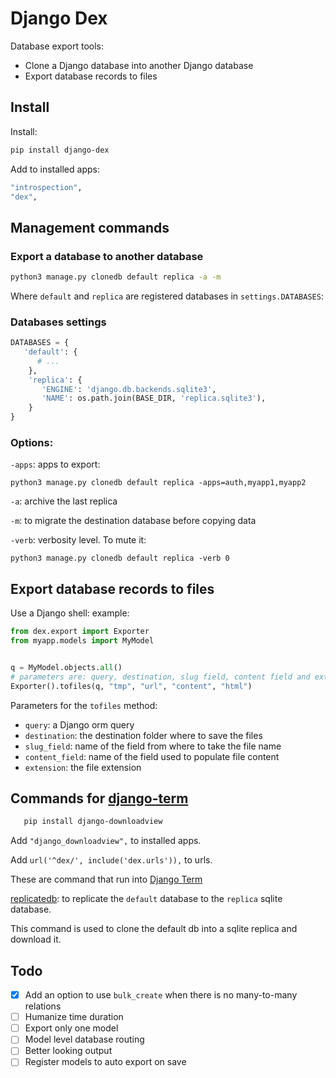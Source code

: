 # Django Dex

Database export tools:

- Clone a Django database into another Django database
- Export database records to files

## Install
   
Install:

   ```bash
   pip install django-dex
   ``` 
   
Add to installed apps:

   ```bash
   "introspection",
   "dex",
   ``` 
   
## Management commands

### Export a database to another database

   ```bash
   python3 manage.py clonedb default replica -a -m
   ```
   
Where `default` and `replica` are registered databases in `settings.DATABASES`:

### Databases settings

   ```python
   DATABASES = {
      'default': {
         # ...
       },
       'replica': {
          'ENGINE': 'django.db.backends.sqlite3',
          'NAME': os.path.join(BASE_DIR, 'replica.sqlite3'),
       }
   }
   ```
   
### Options:

`-apps`: apps to export:

   ```
   python3 manage.py clonedb default replica -apps=auth,myapp1,myapp2
   ```

`-a`: archive the last replica

`-m`: to migrate the destination database before copying data

`-verb`: verbosity level. To mute it:

   ```
   python3 manage.py clonedb default replica -verb 0
   ```
   
## Export database records to files

Use a Django shell: example:

   ```python
   from dex.export import Exporter
   from myapp.models import MyModel
   
   
   q = MyModel.objects.all()
   # parameters are: query, destination, slug field, content field and extension
   Exporter().tofiles(q, "tmp", "url", "content", "html")
   ```
   
Parameters for the `tofiles` method:

- `query`: a Django orm query
- `destination`: the destination folder where to save the files
- `slug_field`: name of the field from where to take the file name
- `content_field`: name of the field used to populate file content
- `extension`: the file extension

## Commands for [django-term](https://github.com/synw/django-term)

```bash
   pip install django-downloadview
   ```
   
Add `"django_downloadview",` to installed apps.

Add `url('^dex/', include('dex.urls')),` to urls.

These are command that run into [Django Term](https://github.com/synw/django-term)

[replicatedb](https://github.com/synw/django-terminal#commands): to replicate 
the `default` database to the `replica` sqlite database.
   
This command is used to clone the default db into a sqlite replica and download it.

## Todo

- [x] Add an option to use `bulk_create` when there is no many-to-many relations
- [ ] Humanize time duration
- [ ] Export only one model
- [ ] Model level database routing
- [ ] Better looking output
- [ ] Register models to auto export on save
